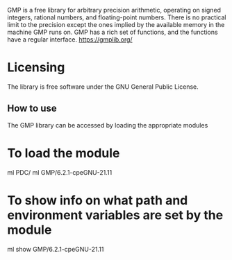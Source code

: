 GMP is a free library for arbitrary precision arithmetic, operating on signed integers, rational numbers, and floating-point numbers.
There is no practical limit to the precision except the ones implied by the available memory in the machine GMP runs on.
GMP has a rich set of functions, and the functions have a regular interface.
https://gmplib.org/

# Licensing
The library is free software under the GNU General Public License.


## How to use

The GMP library can be accessed by loading the appropriate modules
# To load the module
ml PDC/<version>
ml GMP/6.2.1-cpeGNU-21.11
# To show info on what path and environment variables are set by the module
ml show GMP/6.2.1-cpeGNU-21.11
